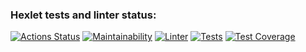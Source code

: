 ### Hexlet tests and linter status:
[![Actions Status](https://github.com/notsoyoungg/python-project-51/workflows/hexlet-check/badge.svg)](https://github.com/notsoyoungg/python-project-51/actions)
[![Maintainability](https://api.codeclimate.com/v1/badges/0b53f0452fdbd267e6eb/maintainability)](https://codeclimate.com/github/notsoyoungg/python-project-51/maintainability)
[![Linter](https://github.com/notsoyoungg/python-project-51/actions/workflows/lint.yml/badge.svg)](https://github.com/notsoyoungg/python-project-51/actions/workflows/lint.yml)
[![Tests](https://github.com/notsoyoungg/python-project-51/actions/workflows/tests.yml/badge.svg)](https://github.com/notsoyoungg/python-project-51/actions/workflows/tests.yml)
[![Test Coverage](https://api.codeclimate.com/v1/badges/0b53f0452fdbd267e6eb/test_coverage)](https://codeclimate.com/github/notsoyoungg/python-project-51/test_coverage)
